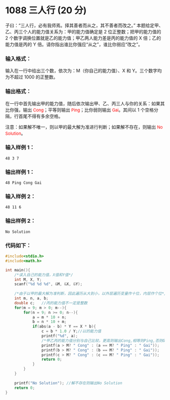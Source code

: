 # 1088 三人行 (20 分)
子曰：“三人行，必有我师焉。择其善者而从之，其不善者而改之。”
本题给定甲、乙、丙三个人的能力值关系为：甲的能力值确定是 2 位正整数；把甲的能力值的 2 个数字调换位置就是乙的能力值；甲乙两人能力差是丙的能力值的 X 倍；乙的能力值是丙的 Y 倍。请你指出谁比你强应“从之”，谁比你弱应“改之”。
### 输入格式：
输入在一行中给出三个数，依次为：M（你自己的能力值）、X 和 Y。三个数字均为不超过 1000 的正整数。
### 输出格式：
在一行中首先输出甲的能力值，随后依次输出甲、乙、丙三人与你的关系：如果其比你强，输出 <font color="red" size="2px">Cong</font>；平等则输出 <font color="red" size="2px">Ping</font>；比你弱则输出 <font color="red" size="2px">Gai</font>。其间以 1 个空格分隔，行首尾不得有多余空格。

注意：如果解不唯一，则以甲的最大解为准进行判断；如果解不存在，则输出 <font color="red" size="2px">No Solution</font>。
### 输入样例 1：
```
48 3 7
```
### 输出样例 1：
```
48 Ping Cong Gai
```
### 输入样例 2：
```
48 11 6
```
### 输出样例 2：
```
No Solution
```
### 代码如下：
```c
#include<stdio.h>
#include<math.h>

int main(){
    /*读入自己的能力值，X值和Y值*/ 
    int M, X, Y;
    scanf("%d %d %d", &M, &X, &Y);
    
    /*由于以甲的最大解为准判断，因此遍历从大到小，以外层遍历变量作十位，内层作个位*/ 
    int m, n, a, b;
    double c;   //丙的能力值不一定是整数 
    for(m = 9; m > 0; m--){
        for(n = 9; n >= 0; n--){
            a = m * 10 + n;
            b = n * 10 + m;
            if(abs(a - b) * Y == X * b){
                c = b * 1.0 / Y;//以的能力值 
                printf("%d", a);
                /*甲乙丙的能力值分别与自己比较，更高则输出Cong,相等则Ping,否则Gai*/ 
                printf(a > M? " Cong" : (a == M? " Ping" : " Gai"));
                printf(b > M? " Cong" : (b == M? " Ping" : " Gai"));
                printf(c > M? " Cong" : (c == M? " Ping" : " Gai"));
                return 0;
            }
        }
    } 
     
    printf("No Solution"); //解不存在则输出No Solution
    return 0;
}
```